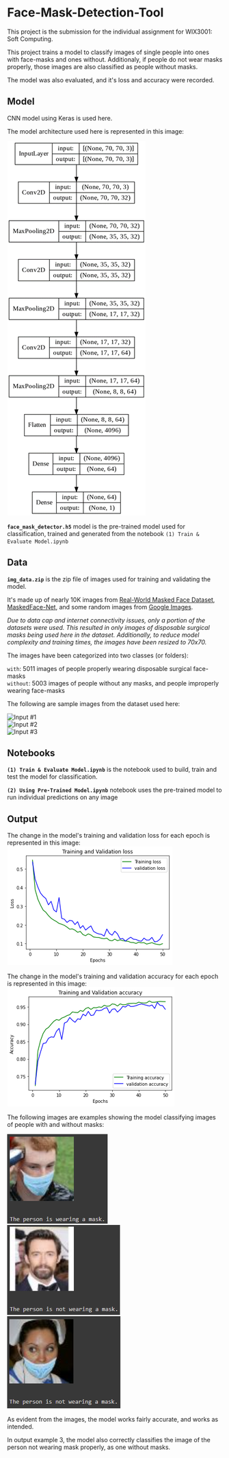 # Face-Mask-Detection-Tool
This project is the submission for the individual assignment for WIX3001: Soft Computing.

This project trains a model to classify images of single people into ones with face-masks and ones without. Additionaly, if people do not wear masks properly, those images are also classified as people without masks.

The model was also evaluated, and it's loss and accuracy were recorded.  



## Model

CNN model using Keras is used here.  

The model architecture used here is represented in this image:  

![CNN Model Architecture](/repo_images/model_architecture.png)  

**`face_mask_detector.h5`** model is the pre-trained model used for classification, trained and generated from the notebook `(1) Train & Evaluate Model.ipynb`



## Data

**`img_data.zip`** is the zip file of images used for training and validating the model.

It's made up of nearly 10K images from [Real-World Masked Face Dataset](https://github.com/X-zhangyang/Real-World-Masked-Face-Dataset), [MaskedFace-Net](https://github.com/cabani/MaskedFace-Net), and some random images from [Google Images](https://www.google.com/imghp).

*Due to data cap and internet connectivity issues, only a portion of the datasets were used. This resulted in only images of disposable surgical masks being used here in the dataset. Additionally, to reduce model complexity and training times, the images have been resized to 70x70.*


The images have been categorized into two classes (or folders):

`with`:  5011 images of people properly wearing disposable surgical face-masks  
`without`:  5003 images of people without any masks, and people improperly wearing face-masks  


The following are sample images from the dataset used here:  

![Input #1](/repo_images/input_1.png)  
![Input #2](/repo_images/input_2.png)  
![Input #3](/repo_images/input_3.png)  



## Notebooks

**```(1) Train & Evaluate Model.ipynb```** is the notebook used to build, train and test the model for classification.  

**```(2) Using Pre-Trained Model.ipynb```** notebook uses the pre-trained model to run individual predictions on any image



## Output

The change in the model's training and validation loss for each epoch is represented in this image:  
![Loss](/repo_images/model_loss.png)  

The change in the model's training and validation accuracy for each epoch is represented in this image:  
![Accuracy](/repo_images/model_accuracy.png)  

The following images are examples showing the model classifying images of people with and without masks:  

![Output #1](/repo_images/output_1.png)  
![Output #2](/repo_images/output_2.png)  
![Output #3](/repo_images/output_3.png)  

As evident from the images, the model works fairly accurate, and works as intended.  

In output example 3, the model also correctly classifies the image of the person not wearing mask properly, as one without masks.
